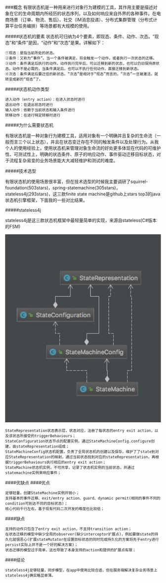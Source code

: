 ###概念
有限状态机是一种用来进行对象行为建模的工具，其作用主要是描述对象在它的生命周期内所经历的状态序列，以及如何响应来自外界的各种事件。在电商场景（订单、物流、售后）、社交（IM消息投递）、分布式集群管理（分布式计算平台任务编排）等场景都有大规模的使用。

#####状态机的要素
状态机可归纳为4个要素，即现态、条件、动作、次态。“现态”和“条件”是因，“动作”和“次态”是果。详解如下：

    ①现态：是指当前所处的状态。
    ②条件：又称为“事件”。当一个条件被满足，将会触发一个动作，或者执行一次状态的迁移。
    ③动作：条件满足后执行的动作。动作执行完毕后，可以迁移到新的状态，也可以仍旧保持原状态。动作不是必需的，当条件满足后，也可以不执行任何动作，直接迁移到新状态。
    ④次态：条件满足后要迁往的新状态。“次态”是相对于“现态”而言的，“次态”一旦被激活，就转变成新的“现态”了。

#####状态机动作类型

    进入动作（entry action）：在进入状态时进行
    退出动作：在退出状态时进行
    输入动作：依赖于当前状态和输入条件进行
    转移动作：在进行特定转移时进行

#####为什么需要状态机

有限状态机是一种对象行为建模工具，适用对象有一个明确并且复杂的生命流（一般而言三个以上状态），并且在状态变迁存在不同的触发条件以及处理行为。从我个人的使用经验上，使用状态机来管理对象生命流的好处更多体现在代码的可维护性、可测试性上，明确的状态条件、原子的响应动作、事件驱动迁移目标状态，对于流程复杂易变的业务场景能大大减轻维护和测试的难度。

#####技术选型

有限状态机的使用场景很丰富，但在技术选型的时候我主要调研了squirrel-foundation(503stars)，spring-statemachine(305stars)，stateless4j(293stars)，这三款finite state machine是github上stars top3的java状态机引擎框架，下面我的一些对比结果。

#####stateless4j

stateless4j是这三款状态机框架中最轻量简单的实现，来源自stateless(C#版本的FSM)

![img.png](imagers/img.png)

    StateRepresentation状态表示层，状态对应，注册了每状态的entry exit action，以及该状态所接受的triggerBehaviours；
    StateConfiguration状态节点的配置实例，通过StateMachineConfig.configure创建，由stateRepresentation组成；
    StateMachineConfig状态机配置，负责了全局状态机的创建以及保存，维护了了state到对应StateRepresentation的映射，通过当前状态找到对应的stateRepresentation，再根据triggerBehaviours执行相应的entry exit action；
    StateMachine状态机实例，不可共享，记录了状态机实例的当前状态，并通过statemachine实例来响应事件；

####优缺点
####优点

    足够轻量，创建StateMachine实例开销小；
    支持基本的事件迁移、exit/entry action、guard、dynamic permit(相同的事件不同的condition可到达不同的目标状态)；
    核心代码千行左右，基于现有代码二次开发的难度也比较低；
####缺点

    支持的动作只包含了entry exit action，不支持transition action；
    在状态迁移的模型中缺少全局的observer(缺少interceptor扩展点)，例如要做state的持久化就很恶心(扩展stateMutator在设置目标状态的同时完成持久化的方案将先于entry进行persist实际上并不是一个好的解决方案)；
    状态迁移的模型过于简单，这也导致了本身支持的action和提供的扩展点有限；
####结论

    stateless4j足够轻量，同步模型，在app中使用比较合适，但在服务端解决复杂业务场景上stateless4j确实略显单薄。